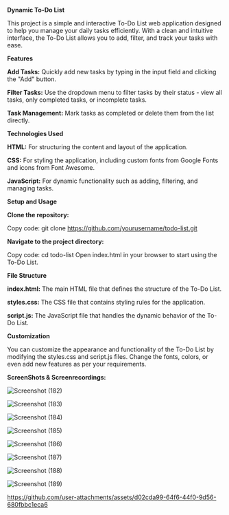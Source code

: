 __Dynamic To-Do List__

This project is a simple and interactive To-Do List web application designed to help you manage your daily tasks efficiently. With a clean and intuitive interface, the To-Do List allows you to add, filter, and track your tasks with ease.

__Features__

__Add Tasks:__ Quickly add new tasks by typing in the input field and clicking the "Add" button.

__Filter Tasks:__ Use the dropdown menu to filter tasks by their status - view all tasks, only completed tasks, or incomplete tasks.

__Task Management:__ Mark tasks as completed or delete them from the list directly.

__Technologies Used__

__HTML:__ For structuring the content and layout of the application.

__CSS:__ For styling the application, including custom fonts from Google Fonts and icons from Font Awesome.

__JavaScript:__ For dynamic functionality such as adding, filtering, and managing tasks.

__Setup and Usage__

__Clone the repository:__

Copy code:
git clone https://github.com/yourusername/todo-list.git

__Navigate to the project directory:__

Copy code:
cd todo-list
Open index.html in your browser to start using the To-Do List.

__File Structure__

__index.html:__ The main HTML file that defines the structure of the To-Do List.

__styles.css:__ The CSS file that contains styling rules for the application.

__script.js:__ The JavaScript file that handles the dynamic behavior of the To-Do List.

__Customization__

You can customize the appearance and functionality of the To-Do List by modifying the styles.css and script.js files. Change the fonts, colors, or even add new features as per your requirements.

__ScreenShots & Screenrecordings:__


![Screenshot (182)](https://github.com/user-attachments/assets/876cf4bd-a216-4c64-a258-c558490182bf)



![Screenshot (183)](https://github.com/user-attachments/assets/3c7c6bd0-4f82-4d91-a42a-d5ae9d3f06e6)



![Screenshot (184)](https://github.com/user-attachments/assets/039b0596-1806-4ac5-9a2e-c1c36c04ebf4)



![Screenshot (185)](https://github.com/user-attachments/assets/dbb850e5-dd22-4896-b7cc-2d448e28273e)



![Screenshot (186)](https://github.com/user-attachments/assets/b99131ed-e978-4a24-b881-357c1a741397)



![Screenshot (187)](https://github.com/user-attachments/assets/07eaff72-94b8-45a3-b4c4-6a821bad9eb7)



![Screenshot (188)](https://github.com/user-attachments/assets/ff85aaaa-5a55-44c8-a5d2-27f29f9c53a8)



![Screenshot (189)](https://github.com/user-attachments/assets/316d29b9-9396-48a2-8b47-1cb7e434fe24)





https://github.com/user-attachments/assets/d02cda99-64f6-44f0-9d56-680fbbc1eca6

